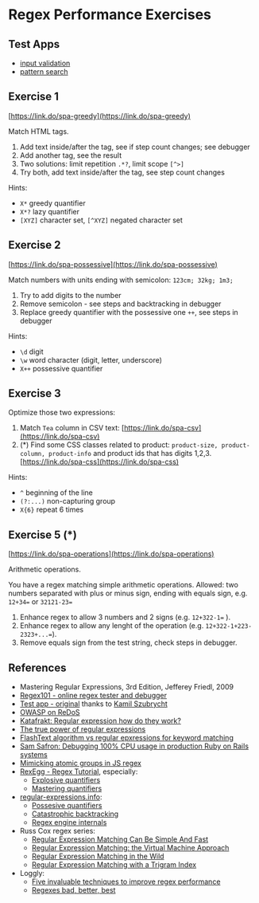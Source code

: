 # Regex Performance Exercises

## Test Apps
* [input validation](https://regex-performance.github.io/input-en.html)
* [pattern search](https://regex-performance.github.io/vue-en.html)

## Exercise 1
<!--![](img/qr/spa/greedy.jpeg) -->
[https://link.do/spa-greedy](https://link.do/spa-greedy)

Match HTML tags. 

1. Add text inside/after the tag, see if step count changes; see debugger </li>
2. Add another tag, see the result</li>
3. Two solutions: limit repetition `.*?`, limit scope `[^>]` </li>
4. Try both, add text inside/after the tag, see step count changes </li>

Hints:
* `X*` greedy quantifier
* `X*?` lazy quantifier
* `[XYZ]` character set, `[^XYZ]` negated character set

## Exercise 2
[https://link.do/spa-possessive](https://link.do/spa-possessive)

Match numbers with units ending with semicolon: `123cm; 32kg; 1m3;` 


1.  Try to add digits to the number  </li>
2.  Remove semicolon - see steps and backtracking in debugger</li>
3.  Replace greedy quantifier with the possessive one `++`, see steps in debugger  </li>

Hints:
* `\d` digit
* `\w` word character (digit, letter, underscore)
* `X++` possessive quantifier


## Exercise 3
Optimize those two expressions:
 1. Match `Tea` column in CSV text: [https://link.do/spa-csv](https://link.do/spa-csv)
 2. (\*) Find some CSS classes related to product: `product-size, product-column, product-info`
and product ids that has digits 1,2,3. [https://link.do/spa-css](https://link.do/spa-css)

Hints:
* `^` beginning of the line
* `(?:...)` non-capturing group
* `X{6}` repeat 6 times

## Exercise 5 (\*)
[https://link.do/spa-operations](https://link.do/spa-operations)

Arithmetic operations.

You have a regex matching simple arithmetic operations. Allowed: two numbers
separated with plus or minus sign, ending with equals sign, e.g. `12+34=` or `32121-23=`

1. Enhance regex to allow 3 numbers and 2 signs (e.g. `12+322-1=` ).
1. Enhance regex to allow any lenght of the operation (e.g. `12+322-1+223-2323+...=`).
1. Remove equals sign from the test string, check steps in debugger.

## References
* Mastering Regular Expressions, 3rd Edition, Jefferey Friedl, 2009
* [Regex101 - online regex tester and debugger](https://regex101.com/)
* [Test app - original](https://github.com/kszubrycht/regex-with-vuejs) thanks to [Kamil Szubrycht](https://github.com/kszubrycht)
* [OWASP on ReDoS](https://www.owasp.org/index.php/Regular_expression_Denial_of_Service_-_ReDoS)
* [Katafrakt: Regular expression how do they work?](http://katafrakt.me/2016/07/06/regular-expressions/)
* [The true power of regular expressions](http://nikic.github.io/2012/06/15/The-true-power-of-regular-expressions.html)
* [FlashText algorithm vs regular epxressions for keyword matching](https://www.analyticsvidhya.com/blog/2017/11/flashtext-a-library-faster-than-regular-expressions/)
* [Sam Safron: Debugging 100% CPU usage in production Ruby on Rails systems](https://samsaffron.com/archive/2018/01/18/my-production-ruby-on-rails-cpu-is-at-100-now-what
)
* [Mimicking atomic groups in JS regex](http://blog.stevenlevithan.com/archives/mimic-atomic-groups)
* [RexEgg - Regex Tutorial](http://www.rexegg.com), especially:
  * [Explosive quantifiers](http://www.rexegg.com/regex-explosive-quantifiers.html)
  * [Mastering quantifiers](http://www.rexegg.com/regex-quantifiers.html)
* [regular-expressions.info](https://www.regular-expressions.info):
  * [Possesive quantifiers](https://www.regular-expressions.info/possessive.html)
  * [Catastrophic backtracking](https://www.regular-expressions.info/catastrophic.html)
  * [Regex engine internals](https://www.regular-expressions.info/engine.html)
* Russ Cox regex series:
  * [Regular Expression Matching Can Be Simple And Fast](https://swtch.com/~rsc/regexp/regexp1.html)
  * [Regular Expression Matching: the Virtual Machine Approach](https://swtch.com/~rsc/regexp/regexp2.html)
  * [Regular Expression Matching in the Wild](https://swtch.com/~rsc/regexp/regexp3.html)
  * [Regular Expression Matching with a Trigram Index](https://swtch.com/~rsc/regexp/regexp4.html)
* Loggly:
  * [Five invaluable techniques to improve regex performance](https://www.loggly.com/blog/five-invaluable-techniques-to-improve-regex-performance/)
  * [Regexes bad, better, best](https://www.loggly.com/blog/regexes-the-bad-better-best/)
